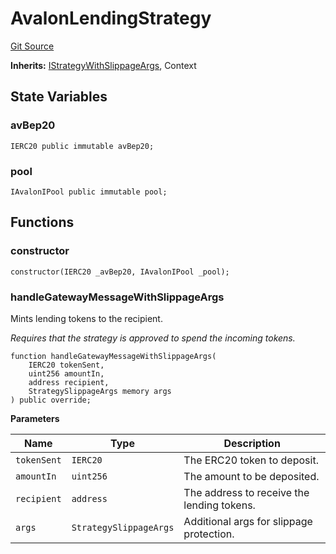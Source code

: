 # AvalonLendingStrategy
[Git Source](https://github.com/bob-collective/bob/blob/master/src/gateway/strategy/AvalonStrategy.sol)

**Inherits:**
[IStrategyWithSlippageArgs](../../gateway/IStrategy.sol/abstract.IStrategyWithSlippageArgs.md), Context


## State Variables
### avBep20

```solidity
IERC20 public immutable avBep20;
```


### pool

```solidity
IAvalonIPool public immutable pool;
```


## Functions
### constructor


```solidity
constructor(IERC20 _avBep20, IAvalonIPool _pool);
```

### handleGatewayMessageWithSlippageArgs

Mints lending tokens to the recipient.

*Requires that the strategy is approved to spend the incoming tokens.*


```solidity
function handleGatewayMessageWithSlippageArgs(
    IERC20 tokenSent,
    uint256 amountIn,
    address recipient,
    StrategySlippageArgs memory args
) public override;
```
**Parameters**

|Name|Type|Description|
|----|----|-----------|
|`tokenSent`|`IERC20`|The ERC20 token to deposit.|
|`amountIn`|`uint256`|The amount to be deposited.|
|`recipient`|`address`|The address to receive the lending tokens.|
|`args`|`StrategySlippageArgs`|Additional args for slippage protection.|



